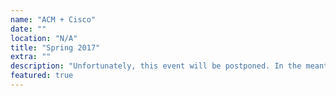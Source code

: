 ```yaml
---
name: "ACM + Cisco"
date: ""
location: "N/A"
title: "Spring 2017"
extra: ""
description: "Unfortunately, this event will be postponed. In the meantime, apply to an ACM officer at acmutd.co/apply! The application deadline is 11:59pm on April 3rd."
featured: true
---
```

